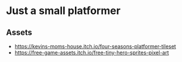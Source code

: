 # Just a small platformer

## Assets

- <https://kevins-moms-house.itch.io/four-seasons-platformer-tileset>
- <https://free-game-assets.itch.io/free-tiny-hero-sprites-pixel-art>
